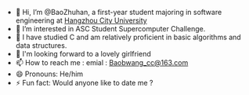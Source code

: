 - 👋 Hi, I’m @BaoZhuhan, a first-year student majoring in software engineering at [Hangzhou City University](http://www.hzcu.edu.cn/)
- 👀 I’m interested in ASC Student Supercomputer Challenge.
- 🌱 I have studied C and am relatively proficient in basic algorithms and data structures.
- 💞️ I'm looking forward to a lovely girlfriend
- 📫 How to reach me : emial : Baobwang_cc@163.com
- 😄 Pronouns: He/him
- ⚡ Fun fact: Would anyone like to date me ?

<!---
BaoZhuhan/BaoZhuhan is a ✨ special ✨ repository because its `README.md` (this file) appears on your GitHub profile.
You can click the Preview link to take a look at your changes.
--->
